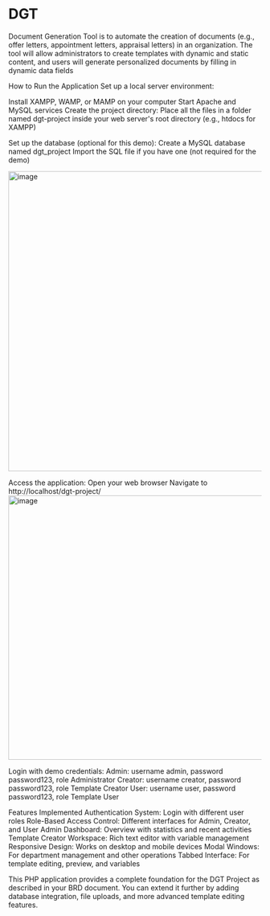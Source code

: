 # DGT
Document Generation Tool is to automate the creation of documents (e.g., offer letters, appointment letters, appraisal letters) in an organization. The tool will allow administrators to create templates with dynamic and static content, and users will generate personalized documents by filling in dynamic data fields


How to Run the Application
Set up a local server environment:

Install XAMPP, WAMP, or MAMP on your computer
Start Apache and MySQL services
Create the project directory:
Place all the files in a folder named dgt-project inside your web server's root directory (e.g., htdocs for XAMPP)

Set up the database (optional for this demo):
Create a MySQL database named dgt_project
Import the SQL file if you have one (not required for the demo)

<img width="1214" height="597" alt="image" src="https://github.com/user-attachments/assets/7b89175a-ce65-422e-8845-d1d671420e15" />


Access the application:
Open your web browser
Navigate to http://localhost/dgt-project/
<img width="1229" height="526" alt="image" src="https://github.com/user-attachments/assets/0fd9f3e8-f8f2-44bc-aa56-4e7b94d9f7e8" />

Login with demo credentials:
Admin: username admin, password password123, role Administrator
Creator: username creator, password password123, role Template Creator
User: username user, password password123, role Template User

Features Implemented
Authentication System: Login with different user roles
Role-Based Access Control: Different interfaces for Admin, Creator, and User
Admin Dashboard: Overview with statistics and recent activities
Template Creator Workspace: Rich text editor with variable management
Responsive Design: Works on desktop and mobile devices
Modal Windows: For department management and other operations
Tabbed Interface: For template editing, preview, and variables

This PHP application provides a complete foundation for the DGT Project as described in your BRD document. You can extend it further by adding database integration, file uploads, and more advanced template editing features.
